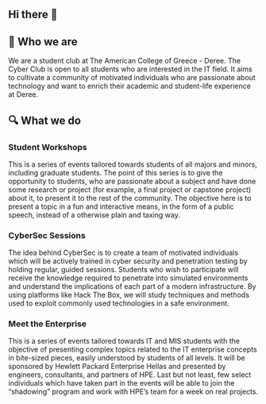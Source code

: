 ## Hi there 👋

## 🙋‍ Who we are

We are a student club at The American College of Greece - Deree. The Cyber Club is open to all students who are interested in the IT field. It aims to cultivate a community of motivated individuals who are passionate about technology and want to enrich their academic and student-life experience at Deree.

## 🔍  What we do

### Student Workshops
        
This is a series of events tailored towards students of all majors and minors, including graduate students. The point of this series is to give the opportunity to students, who are passionate about a subject and have done some research or project (for example, a final project or capstone project) about it, to present it to the rest of the community. The objective here is to present a topic in a fun and interactive means, in the form of a public speech, instead of a otherwise plain and taxing way.
        
### CyberSec Sessions
    
The idea behind CyberSec is to create a team of motivated individuals which will be actively trained in cyber security and penetration testing by holding regular, guided sessions. Students who wish to participate will receive the knowledge required to penetrate into simulated environments and understand the implications of each part of a modern infrastructure. By using platforms like Hack The Box, we will study techniques and methods used to exploit commonly used technologies in a safe environment.
    
    
### Meet the Enterprise
    
This is a series of events tailored towards IT and MIS students with the objective of presenting complex topics related to the IT enterprise concepts in bite-sized pieces, easily understood by students of all levels. It will be sponsored by Hewlett Packard Enterprise Hellas and presented by engineers, consultants, and partners of HPE. Last but not least, few select individuals which have taken part in the events will be able to join the “shadowing” program and work with HPE’s team for a week on real projects.
